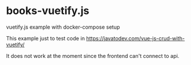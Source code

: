 # books-vuetify.js
vuetify.js example with docker-compose setup

This example just to test code in https://javatodev.com/vue-js-crud-with-vuetify/

It does not work at the moment since the frontend can't connect to api.
